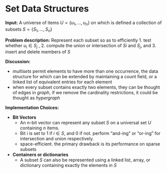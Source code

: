# Set Data Structures

**Input:** A universe of items $U = \{u_1,...,u_n\}$ on which is defined a collection of subsets $S =  \{S_1,...,S_n\}$

**Problem description:** Represent each subset so as to efficiently $1.$ test whether $u_i \in S_j$ , $2.$ compute the union or intersection of $Si$  and $S_j$, and $3.$ insert and delete members of $S$

**Discussion:**

- *multisets* permit elements to have more than one occurrence, the data structure for which can be extended by maintaining a count field, or a linked list of equivalent entries for each element
- when every subset contains exactly two elements, they can be thought of edges in *graph*, if we remove the cardinality restrictions, it could be thought as *hypergraph*

 **Implementation Choices:**

- **Bit Vectors**
    - An $n$-bit vector can represent any subset $S$  on a universal set $U$ containing $n$ items.
    - Bit i is set to 1 if $i \in S$, and 0 if not. perform “and-ing” or “or-ing” for intersection and union respectively.
    - space-efficient. the primary drawback is its performance on sparse subsets
- **Containers or dictionaries**
    - A subset $S$ can also be represented using a linked list, array, or dictionary containing exactly the elements in $S$